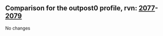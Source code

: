 ## Comparison for the outpost0 profile, rvn: [2077](https://github.com/PRO100KatYT/FortniteProfileRevisions/tree/main/profiles/outpost0/2077%20outpost0.json)-[2079](https://github.com/PRO100KatYT/FortniteProfileRevisions/tree/main/profiles/outpost0/2079%20outpost0.json)

No changes
